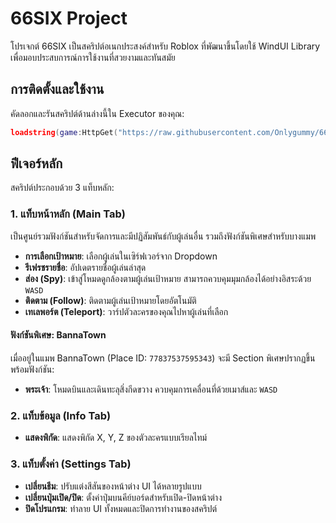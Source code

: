 # 66SIX Project

โปรเจกต์ 66SIX เป็นสคริปต์อเนกประสงค์สำหรับ Roblox ที่พัฒนาขึ้นโดยใช้ WindUI Library เพื่อมอบประสบการณ์การใช้งานที่สวยงามและทันสมัย

## การติดตั้งและใช้งาน

คัดลอกและรันสคริปต์ด้านล่างนี้ใน Executor ของคุณ:

```lua
loadstring(game:HttpGet("https://raw.githubusercontent.com/Onlygummy/66SIX/main/script.lua"))()
```

## ฟีเจอร์หลัก

สคริปต์ประกอบด้วย 3 แท็บหลัก:

### 1. แท็บหน้าหลัก (Main Tab)

เป็นศูนย์รวมฟังก์ชันสำหรับจัดการและมีปฏิสัมพันธ์กับผู้เล่นอื่น รวมถึงฟังก์ชันพิเศษสำหรับบางแมพ

-   **การเลือกเป้าหมาย**: เลือกผู้เล่นในเซิร์ฟเวอร์จาก Dropdown
-   **รีเฟรชรายชื่อ**: อัปเดตรายชื่อผู้เล่นล่าสุด
-   **ส่อง (Spy)**: เข้าสู่โหมดดูกล้องตามผู้เล่นเป้าหมาย สามารถควบคุมมุมกล้องได้อย่างอิสระด้วย `WASD`
-   **ติดตาม (Follow)**: ติดตามผู้เล่นเป้าหมายโดยอัตโนมัติ
-   **เทเลพอร์ต (Teleport)**: วาร์ปตัวละครของคุณไปหาผู้เล่นที่เลือก

#### **ฟังก์ชันพิเศษ: BannaTown**
เมื่ออยู่ในแมพ BannaTown (Place ID: `77837537595343`) จะมี Section พิเศษปรากฏขึ้นพร้อมฟังก์ชัน:
-   **พระเจ้า**: โหมดบินและเดินทะลุสิ่งกีดขวาง ควบคุมการเคลื่อนที่ด้วยเมาส์และ `WASD`

### 2. แท็บข้อมูล (Info Tab)

-   **แสดงพิกัด**: แสดงพิกัด X, Y, Z ของตัวละครแบบเรียลไทม์

### 3. แท็บตั้งค่า (Settings Tab)

-   **เปลี่ยนธีม**: ปรับแต่งสีสันของหน้าต่าง UI ได้หลายรูปแบบ
-   **เปลี่ยนปุ่มเปิด/ปิด**: ตั้งค่าปุ่มบนคีย์บอร์ดสำหรับเปิด-ปิดหน้าต่าง
-   **ปิดโปรแกรม**: ทำลาย UI ทั้งหมดและปิดการทำงานของสคริปต์